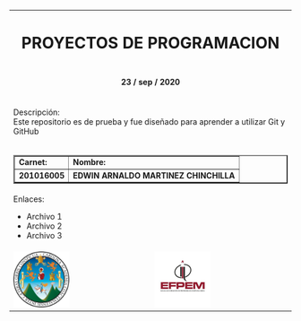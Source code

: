 <!DOCTYPE html>
<html>
<head>
	
</head>
<body>


<table width="100%" border="0">
	<tr align="center">
		<td colspan="2">
			<center> <h1> PROYECTOS DE PROGRAMACION </h1></center>
		</td>
	</tr>
	<tr align="center">
		<td colspan="2">
			<center><h4> 23 / sep / 2020 </h4></center>
		</td>
	</tr>
	<tr>
		<td colspan="2">
			<p>
				Descripción: <br>
				Este repositorio es de prueba y fue diseñado para aprender a utilizar Git y GitHub
			</p>
		</td>
	</tr>
	<tr>
		<td colspan="2">
		<table border="2" width="100%">
			<tr>
				<td>
					<b>Carnet:</b>
				</td>
				<td>
					<b>Nombre:</b>
				</td>
			</tr>
			<tr>
				<td>
					<b>201016005</b>
				</td>
				<td>
					<b>EDWIN ARNALDO MARTINEZ CHINCHILLA</b>
				</td>
			</tr>
		</table>
		</td>
	</tr>
	<tr>
		<td colspan="2">
			Enlaces: <br>
			<ul>
				<li>
					Archivo 1
				</li>
				<li>
					Archivo 2
				</li>
				<li>
					Archivo 3
				</li>
			</ul>
		</td>
	</tr>
	<tr>
		<td>
			<img src="imagenes/usac.png" style="width: 100px; height:100px ">
		</td>
		<td> 
			<img src="imagenes/efpem.jpg" style="width: 100px; height:100px ">
		</td>
	</tr>

</table>
</body>
</html>